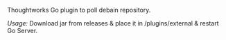 Thoughtworks Go plugin to poll debain repository.

*Usage:*
Download jar from releases & place it in <go-server-location>/plugins/external & restart Go Server.
